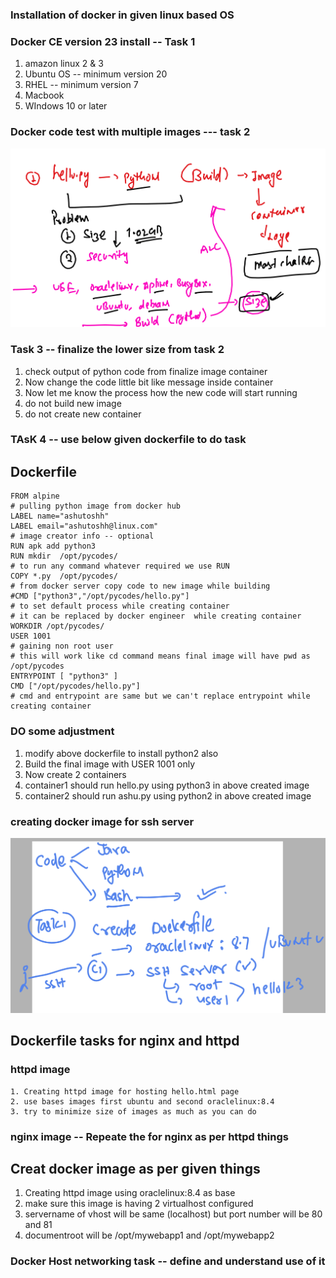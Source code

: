 ### Installation of docker in given linux based OS 

### Docker CE version 23 install  -- Task 1

<ol> 
  <li> amazon linux 2 & 3  </li>
  <li> Ubuntu OS -- minimum version 20   </li>
  <li> RHEL -- minimum version 7   </li>
  <li> Macbook  </li>
  <li> WIndows 10 or later   </li>
  
</ol>

### Docker code test with multiple images  --- task 2 

<img src="task1.png">

### Task 3 -- finalize the lower size from task 2 

<ol> 
  <li> check output of python code from finalize image container   </li>
  <li> Now change the code little bit like message inside container    </li>
  <li> Now let me know the process how the new code will start running    </li>
  <li> do not build new image   </li>
  <li> do not create new container    </li>
  
</ol>


### TAsK 4 -- use below given dockerfile to do task 

## Dockerfile 

```
FROM alpine 
# pulling python image from docker hub 
LABEL name="ashutoshh"
LABEL email="ashutoshh@linux.com"
# image creator info -- optional 
RUN apk add python3 
RUN mkdir  /opt/pycodes/ 
# to run any command whatever required we use RUN 
COPY *.py  /opt/pycodes/ 
# from docker server copy code to new image while building 
#CMD ["python3","/opt/pycodes/hello.py"]
# to set default process while creating container 
# it can be replaced by docker engineer  while creating container 
WORKDIR /opt/pycodes/ 
USER 1001 
# gaining non root user 
# this will work like cd command means final image will have pwd as /opt/pycodes
ENTRYPOINT [ "python3" ]
CMD ["/opt/pycodes/hello.py"]
# cmd and entrypoint are same but we can't replace entrypoint while creating container
```

### DO some adjustment 

<ol> 
  <li> modify above dockerfile to install python2 also    </li>
  <li> Build the final image with USER 1001 only    </li>
  <li> Now create 2 containers    </li>
  <li> container1 should run hello.py using python3 in above created image   </li>
  <li>  container2 should run ashu.py  using python2 in above created image   </li>
  
</ol>

### creating docker image for ssh server 

<img src="ssh1.png">


## Dockerfile tasks for nginx and httpd

### httpd image 
```
1. Creating httpd image for hosting hello.html page 
2. use bases images first ubuntu and second oraclelinux:8.4 
3. try to minimize size of images as much as you can do 

```

### nginx image -- Repeate the for nginx as per httpd things 

## Creat docker image as per given things

<ol>
  <li> Creating httpd image using oraclelinux:8.4 as base</li>
  <li> make sure this image is having 2 virtualhost configured </li>
  <li> servername of vhost will be same (localhost) but port number will be 80 and 81 </li>
  <li> documentroot will be /opt/mywebapp1 and /opt/mywebapp2 </li>
</ol>

### Docker Host networking task -- define and understand use of it

